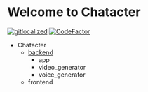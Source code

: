 # Welcome to Chatacter

[![gitlocalized](https://gitlocalize.com/repo/10013/whole_project/badge.svg)](https://gitlocalize.com/repo/10013?utm_source=badge)
[![CodeFactor](https://www.codefactor.io/repository/github/alphaspheredotai/chatacter/badge)](https://www.codefactor.io/repository/github/alphaspheredotai/chatacter)

- Chatacter
    - [backend](https://github.com/alphaspheredotai/chatacter_backend)
        - app
        - video_generator
        - voice_generator
    - frontend 